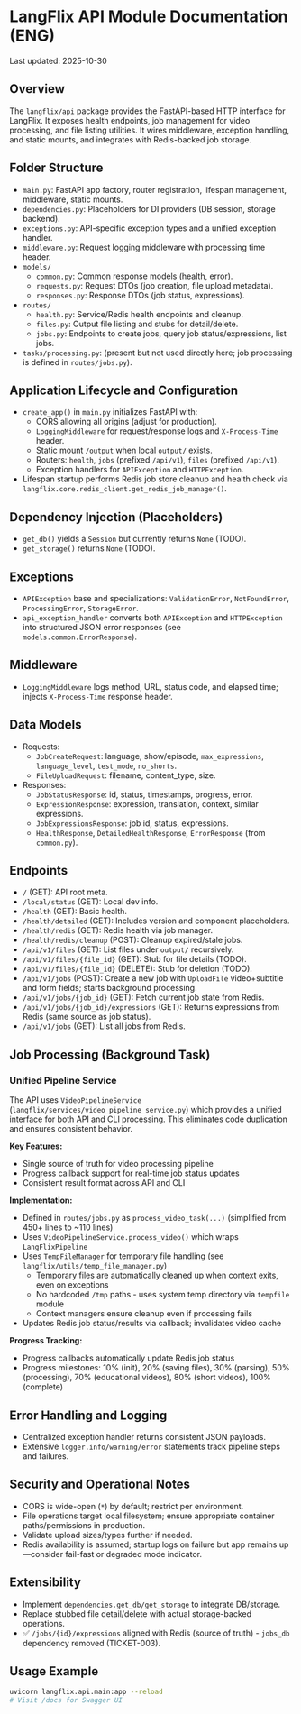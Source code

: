 # LangFlix API Module Documentation (ENG)

Last updated: 2025-10-30

## Overview
The `langflix/api` package provides the FastAPI-based HTTP interface for LangFlix. It exposes health endpoints, job management for video processing, and file listing utilities. It wires middleware, exception handling, and static mounts, and integrates with Redis-backed job storage.

## Folder Structure
- `main.py`: FastAPI app factory, router registration, lifespan management, middleware, static mounts.
- `dependencies.py`: Placeholders for DI providers (DB session, storage backend).
- `exceptions.py`: API-specific exception types and a unified exception handler.
- `middleware.py`: Request logging middleware with processing time header.
- `models/`
  - `common.py`: Common response models (health, error).
  - `requests.py`: Request DTOs (job creation, file upload metadata).
  - `responses.py`: Response DTOs (job status, expressions).
- `routes/`
  - `health.py`: Service/Redis health endpoints and cleanup.
  - `files.py`: Output file listing and stubs for detail/delete.
  - `jobs.py`: Endpoints to create jobs, query job status/expressions, list jobs.
- `tasks/processing.py`: (present but not used directly here; job processing is defined in `routes/jobs.py`).

## Application Lifecycle and Configuration
- `create_app()` in `main.py` initializes FastAPI with:
  - CORS allowing all origins (adjust for production).
  - `LoggingMiddleware` for request/response logs and `X-Process-Time` header.
  - Static mount `/output` when local `output/` exists.
  - Routers: `health`, `jobs` (prefixed `/api/v1`), `files` (prefixed `/api/v1`).
  - Exception handlers for `APIException` and `HTTPException`.
- Lifespan startup performs Redis job store cleanup and health check via `langflix.core.redis_client.get_redis_job_manager()`.

## Dependency Injection (Placeholders)
- `get_db()` yields a `Session` but currently returns `None` (TODO).
- `get_storage()` returns `None` (TODO).

## Exceptions
- `APIException` base and specializations: `ValidationError`, `NotFoundError`, `ProcessingError`, `StorageError`.
- `api_exception_handler` converts both `APIException` and `HTTPException` into structured JSON error responses (see `models.common.ErrorResponse`).

## Middleware
- `LoggingMiddleware` logs method, URL, status code, and elapsed time; injects `X-Process-Time` response header.

## Data Models
- Requests:
  - `JobCreateRequest`: language, show/episode, `max_expressions`, `language_level`, `test_mode`, `no_shorts`.
  - `FileUploadRequest`: filename, content_type, size.
- Responses:
  - `JobStatusResponse`: id, status, timestamps, progress, error.
  - `ExpressionResponse`: expression, translation, context, similar expressions.
  - `JobExpressionsResponse`: job id, status, expressions.
  - `HealthResponse`, `DetailedHealthResponse`, `ErrorResponse` (from `common.py`).

## Endpoints
- `/` (GET): API root meta.
- `/local/status` (GET): Local dev info.
- `/health` (GET): Basic health.
- `/health/detailed` (GET): Includes version and component placeholders.
- `/health/redis` (GET): Redis health via job manager.
- `/health/redis/cleanup` (POST): Cleanup expired/stale jobs.
- `/api/v1/files` (GET): List files under `output/` recursively.
- `/api/v1/files/{file_id}` (GET): Stub for file details (TODO).
- `/api/v1/files/{file_id}` (DELETE): Stub for deletion (TODO).
- `/api/v1/jobs` (POST): Create a new job with `UploadFile` video+subtitle and form fields; starts background processing.
- `/api/v1/jobs/{job_id}` (GET): Fetch current job state from Redis.
- `/api/v1/jobs/{job_id}/expressions` (GET): Returns expressions from Redis (same source as job status).
- `/api/v1/jobs` (GET): List all jobs from Redis.

## Job Processing (Background Task)

### Unified Pipeline Service

The API uses `VideoPipelineService` (`langflix/services/video_pipeline_service.py`) which provides a unified interface for both API and CLI processing. This eliminates code duplication and ensures consistent behavior.

**Key Features:**
- Single source of truth for video processing pipeline
- Progress callback support for real-time job status updates
- Consistent result format across API and CLI

**Implementation:**
- Defined in `routes/jobs.py` as `process_video_task(...)` (simplified from 450+ lines to ~110 lines)
- Uses `VideoPipelineService.process_video()` which wraps `LangFlixPipeline`
- Uses `TempFileManager` for temporary file handling (see `langflix/utils/temp_file_manager.py`)
  - Temporary files are automatically cleaned up when context exits, even on exceptions
  - No hardcoded `/tmp` paths - uses system temp directory via `tempfile` module
  - Context managers ensure cleanup even if processing fails
- Updates Redis job status/results via callback; invalidates video cache

**Progress Tracking:**
- Progress callbacks automatically update Redis job status
- Progress milestones: 10% (init), 20% (saving files), 30% (parsing), 50% (processing), 70% (educational videos), 80% (short videos), 100% (complete)

## Error Handling and Logging
- Centralized exception handler returns consistent JSON payloads.
- Extensive `logger.info/warning/error` statements track pipeline steps and failures.

## Security and Operational Notes
- CORS is wide-open (`*`) by default; restrict per environment.
- File operations target local filesystem; ensure appropriate container paths/permissions in production.
- Validate upload sizes/types further if needed.
- Redis availability is assumed; startup logs on failure but app remains up—consider fail-fast or degraded mode indicator.

## Extensibility
- Implement `dependencies.get_db/get_storage` to integrate DB/storage.
- Replace stubbed file detail/delete with actual storage-backed operations.
- ✅ `/jobs/{id}/expressions` aligned with Redis (source of truth) - `jobs_db` dependency removed (TICKET-003).

## Usage Example
```bash
uvicorn langflix.api.main:app --reload
# Visit /docs for Swagger UI
```
